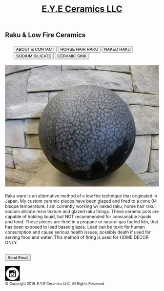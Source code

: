 <html>
<title></title>

<link rel="stylesheet" type="text/css" href="Ceramics21.css" />

<header>
   <a href="index.html">
      <h1><a href="index.html">
      E.Y.E Ceramics LLC</a></h1>
     
   </a>
</header>
<body>
	<h2>Raku & Low Fire Ceramics</h2>	



<h3>
	<ul>
		<input type=button onClick="parent.location='about.html'" value='ABOUT & CONTACT'>
		<input type=button onClick="parent.location='hhr.html'" value='HORSE HAIR RAKU'>
		<input type=button onClick="parent.location='nkr.html'" value='NAKED RAKU'>
		<input type=button onClick="parent.location='ss.html'" value='SODIUM SILICATE'>
		<input type=button onClick="parent.location='cart.html'" value='CERAMIC SINK'>
		
	









</h3>

 <h4> <img src="Blue2.jpg"
alt="Blue2" class="center" height="auto" width="auto">
</h4>

<div class="content">
<p>Raku ware is an alternative method of a low fire technique that originated in Japan. My custom ceramic pieces have been glazed and fired to a cone 04 bisque temperature. I am currently working w/ naked raku, horse hair raku, sodium silicate resin texture and glazed raku firings. These ceramic pots are capable of holding liquid, but NOT recommended for consumable liquids and food. These pieces are fired in a propane or natural gas fueled kiln, that has been exposed to lead based glazes. Lead can be toxic for human consumption and cause serious health issues, possibly death if used for serving food and water. This method of firing is used for HOME DECOR ONLY. </p>
</body>

<br>
 <form method="post" action="mailto:eye.ceramics2019@gmail.com" >
<input type="submit" value="Send Email" /> 
</form>
<br>
 
<footer>


<a target="_blank" href="https://www.instagram.com/e.y.e_ceramiiics/">
	<img src="Insta.png" alt="Insta"
align="center"></a>

<br>
 <small>&copy; Copyright 2019, E.Y.E Ceramics LLC, All Rights Reserved </small>

</footer>

</html>			